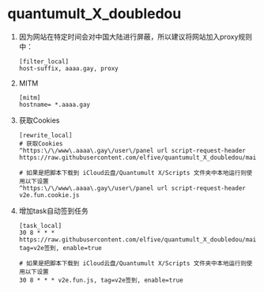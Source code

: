 # quantumult_X_doubledou

1. 因为网站在特定时间会对中国大陆进行屏蔽，所以建议将网站加入proxy规则中：

    ```
    [filter_local]
    host-suffix, aaaa.gay, proxy
    ```

2. MITM

    ```
    [mitm]
    hostname= *.aaaa.gay
    ```

3. 获取Cookies

    ```
    [rewrite_local]
    # 获取Cookies
    ^https:\/\/www\.aaaa\.gay\/user\/panel url script-request-header https://raw.githubusercontent.com/elfive/quantumult_X_doubledou/main/v2e.fun.cookie.js
    
    # 如果是把脚本下载到 iCloud云盘/Quantumult X/Scripts 文件夹中本地运行则使用以下设置
    ^https:\/\/www\.aaaa\.gay\/user\/panel url script-request-header v2e.fun.cookie.js
    ```

4. 增加task自动签到任务

    ```
    [task_local]
    30 8 * * * https://raw.githubusercontent.com/elfive/quantumult_X_doubledou/main/v2e.fun.js, tag=v2e签到, enable=true
    
    # 如果是把脚本下载到 iCloud云盘/Quantumult X/Scripts 文件夹中本地运行则使用以下设置
    30 8 * * * v2e.fun.js, tag=v2e签到, enable=true
    ```

